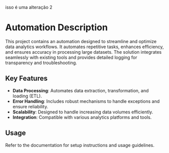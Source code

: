 isso é uma alteração 2

# Automation Description

This project contains an automation designed to streamline and optimize data analytics workflows. It automates repetitive tasks, enhances efficiency, and ensures accuracy in processing large datasets. The solution integrates seamlessly with existing tools and provides detailed logging for transparency and troubleshooting.

## Key Features
- **Data Processing**: Automates data extraction, transformation, and loading (ETL).
- **Error Handling**: Includes robust mechanisms to handle exceptions and ensure reliability.
- **Scalability**: Designed to handle increasing data volumes efficiently.
- **Integration**: Compatible with various analytics platforms and tools.

## Usage
Refer to the documentation for setup instructions and usage guidelines.
